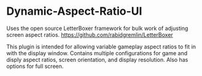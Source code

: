 # Dynamic-Aspect-Ratio-UI
 
 Uses the open source LetterBoxer framework for bulk work of adjusting screen aspect ratios.
 https://github.com/rabidgremlin/LetterBoxer
 
 This plugin is intended for allowing variable gameplay aspect ratios to fit in with the display window.
 Contains multiple configurations for game and disply aspect ratios, screen orientation, and display resolution. Also has options for full screen.
